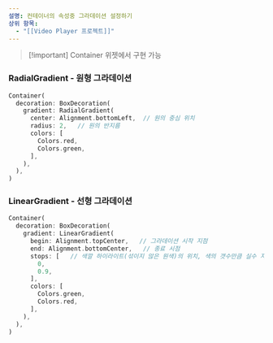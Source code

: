 ```yaml
---
설명: 컨테이너의 속성중 그라데이션 설정하기
상위 항목:
  - "[[Video Player 프로젝트]]"
---
```

> [!important] Container 위젯에서 구현 가능

  

### RadialGradient - 원형 그라데이션

```Dart
Container(
  decoration: BoxDecoration(
    gradient: RadialGradient(
      center: Alignment.bottomLeft,  // 원의 중심 위치
      radius: 2,   // 원의 반지름
      colors: [
        Colors.red,
        Colors.green,
      ],
    ),
  ),
)
```

  

### LinearGradient - 선형 그라데이션

```Dart
Container(
  decoration: BoxDecoration(
    gradient: LinearGradient(
      begin: Alignment.topCenter,   // 그라데이션 시작 지점
      end: Alignment.bottomCenter,   // 종료 시점
      stops: [   // 색깔 하이라이트(섞이지 않은 원색)의 위치, 색의 갯수만큼 실수 지정
        0,
        0.9,
      ],
      colors: [
        Colors.green,
        Colors.red,
      ],
    ),
  ),
)
```